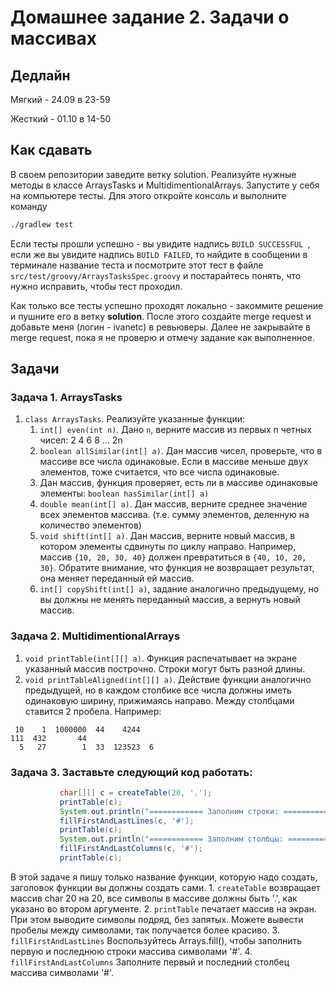 # Домашнее задание 2. Задачи о массивах

## Дедлайн
Мягкий - 24.09 в 23-59

Жесткий - 01.10 в 14-50

## Как сдавать

В своем репозитории заведите ветку solution. Реализуйте нужные методы в классе ArraysTasks и MultidimentionalArrays. 
Запустите у себя на компьютере тесты. Для этого откройте консоль и выполните команду 
``` bash
./gradlew test
```

Если тесты прошли успешно - вы увидите надпись ```BUILD SUCCESSFUL ```, если же вы увидите надпись ```BUILD FAILED```,
то найдите в сообщении в терминале название теста и посмотрите этот тест в файле ```src/test/groovy/ArraysTasksSpec.groovy``` 
и постарайтесь понять, что нужно исправить, чтобы тест проходил.

Как только все тесты успешно проходят локально - закоммите решение и пушните его в ветку **solution**. После этого создайте
merge request и добавьте меня (логин - ivanetc) в ревьюверы. Далее не закрывайте в merge request, пока я не проверю и отмечу задание
как выполненное. 

## Задачи
### Задача 1. ArraysTasks

1. `class ArraysTasks`. Реализуйте указанные функции:
    1. `int[] even(int n)`. Дано `n`, верните массив из первых n четных чисел: 2 4 6 8 ... 2n
    2. `boolean allSimilar(int[] a)`. Дан массив чисел, проверьте, что в массиве все числа одинаковые. Если в массиве меньше двух элементов, тоже считается, что все числа одинаковые.
    3. Дан массив, функция проверяет, есть ли в массиве одинаковые элементы: `boolean hasSimilar(int[] a)`
    4. `double mean(int[] a)`. Дан массив, верните среднее значение всех элементов массива. (т.е. сумму элементов, деленную на количество элементов)
    5. `void shift(int[] a)`. Дан массив, верните новый массив, в котором элементы сдвинуты по циклу направо. Например, массив `{10, 20, 30, 40}` должен превратиться в `{40, 10, 20, 30}`. Обратите внимание, что функция не возвращает результат, она меняет переданный ей массив.
    6. `int[] copyShift(int[] a)`, задание аналогично предыдущему, но вы должны не менять переданный массив, а вернуть новый массив.
### Задача 2. MultidimentionalArrays
   1. `void printTable(int[][] a)`. Функция распечатывает на экране указанный массив построчно. Строки могут быть разной длины.
   2. `void printTableAligned(int[][] a)`. Действие функции аналогично предыдущей, но в каждом столбике все числа должны иметь одинаковую ширину, прижимаясь направо. Между столбцами ставится 2 пробела. Например:
   
   ```
    10    1  1000000  44    4244
   111  432       44
     5   27        1  33  123523  6
   ```

### Задача 3. Заставьте следующий код работать:
```java
           char[][] c = createTable(20, '.');
           printTable(c);
           System.out.println("============ Заполним строки: ==========");
           fillFirstAndLastLines(c, '#');
           printTable(c);
           System.out.println("============ Заполним столбцы: =========");
           fillFirstAndLastColumns(c, '#');
           printTable(c);
```
В этой задаче я пишу только название функции, которую надо создать, заголовок функции вы должны создать сами.
    1. `createTable` возвращает массив char 20 на 20, все символы в массиве должны быть '.', как указано во втором аргументе.
    2. `printTable` печатает массив на экран. При этом выводите символы подряд, без запятых. Можете вывести пробелы между символами, так получается более красиво.
    3. `fillFirstAndLastLines` Воспользуйтесь Arrays.fill(), чтобы заполнить первую и последнюю строки массива символами '#'.
    4. `fillFirstAndLastColumns` Заполните первый и последний столбец массива символами '#'.
